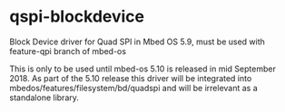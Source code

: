 # qspi-blockdevice
Block Device driver for Quad SPI in Mbed OS 5.9, must be used with feature-qpi branch of mbed-os

This is only to be used until mbed-os 5.10 is released in mid September 2018. As part of the 5.10 release this driver will be integrated into mbedos/features/filesystem/bd/quadspi and will be irrelevant as a standalone library. 